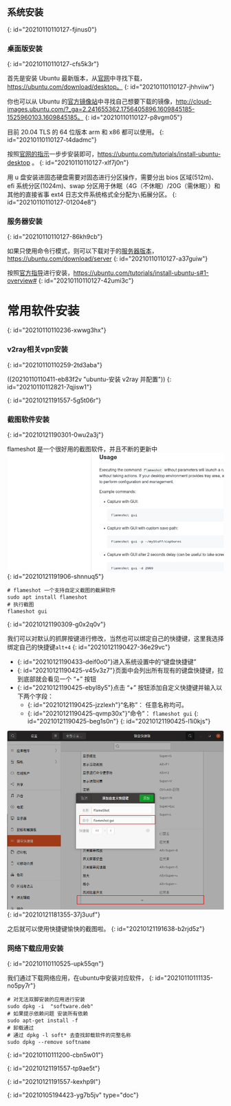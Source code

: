 ## 系统安装
{: id="20210110110127-fjinus0"}

### 桌面版安装
{: id="20210110110127-cfs5k3r"}

首先是安装 Ubuntu 最新版本，从[官网](https://ubuntu.com/download/desktop)中寻找下载，https://ubuntu.com/download/desktop。
{: id="20210110110127-jhhviiw"}

你也可以从 Ubuntu 的[官方镜像站](http://cloud-images.ubuntu.com/?_ga=2.241655362.1756405896.1609845185-1525960103.1609845185)中寻找自己想要下载的镜像，http://cloud-images.ubuntu.com/?_ga=2.241655362.1756405896.1609845185-1525960103.1609845185。
{: id="20210110110127-p8vgm05"}

目前 20.04 TLS 的 64 位版本 arm 和 x86 都可以使用。
{: id="20210110110127-t4dadmc"}

按照[官网的指示](https://ubuntu.com/tutorials/install-ubuntu-desktop)一步步安装即可，https://ubuntu.com/tutorials/install-ubuntu-desktop 。
{: id="20210110110127-xlf7j0n"}

用 u 盘安装进固态硬盘需要对固态进行分区操作，需要分出 bios 区域(512m)、efi 系统分区(1024m)、swap 分区用于休眠（4G（不休眠）/20G（需休眠））和其他的直接省事 ext4 日志文件系统格式全分配为`\`拓展分区。
{: id="20210110110127-01204e8"}

### 服务器安装
{: id="20210110110127-86kh9cb"}

如果只使用命令行模式，则可以下载对于的[服务器版本](https://ubuntu.com/download/server)，https://ubuntu.com/download/server
{: id="20210110110127-a37guiw"}

按照[官方指导](https://ubuntu.com/tutorials/install-ubuntu-server#1-overview)进行安装，https://ubuntu.com/tutorials/install-ubuntu-s#1-overview#
{: id="20210110110127-42umi3c"}

# 常用软件安装
{: id="20210110110236-xwwg3hx"}

### v2ray相关vpn安装
{: id="20210110110259-2td3aba"}

((20210110110411-eb83f2v "ubuntu-安装 v2ray 并配置"))
{: id="20210110112821-7qjisw1"}

{: id="20210121191557-5g5t06r"}

### 截图软件安装
{: id="20210121190301-0wu2a3j"}

flameshot 是一个很好用的截图软件，并且不断的更新中![flameshotanimatedUsage.gif](assets/flameshot-animatedUsage.gif)
{: id="20210121191906-shnnuq5"}

```
# flameshot 一个支持自定义截图的截屏软件
sudo apt install flameshot
# 执行截图
flameshot gui
```
{: id="20210121190309-g0x2q0v"}

我们可以对默认的抓屏按键进行修改，当然也可以绑定自己的快捷键，这里我选择绑定自己的快捷键`alt+4`
{: id="20210121190427-36e29vc"}

* {: id="20210121190433-deif0o0"}进入系统设置中的“键盘快捷键”
* {: id="20210121190425-v45v3z7"}页面中会列出所有现有的键盘快捷键，拉到底部就会看见一个 “+” 按钮
* {: id="20210121190425-ebyl8y5"}点击 “+” 按钮添加自定义快捷键并输入以下两个字段：
  * {: id="20210121190425-jzzlexh"}“名称”： 任意名称均可。
  * {: id="20210121190425-qvmp30x"}“命令”： `flameshot gui`
  {: id="20210121190425-beg1s0n"}
{: id="20210121190425-l1i0kjs"}

![flameshotsetting.png](assets/flameshot-setting.png)
{: id="20210121181355-37j3uuf"}

之后就可以使用快捷键愉快的截图啦。
{: id="20210121191638-b2rjd5z"}

### 网络下载应用安装
{: id="20210110110525-upk55qn"}

我们通过下载网络应用，在ubuntu中安装对应软件，
{: id="20210110111135-no5py7r"}

```
# 对无法双脚安装的应用进行安装
sudo dpkg -i  "software.deb"
# 如果提示依赖问题 安装所有依赖
sudo apt-get install -f
# 卸载通过
# 通过 dpkg -l soft* 去查找卸载软件的完整名称
sudo dpkg --remove softname

```
{: id="20210110111200-cbn5w01"}

{: id="20210121191557-tp9ae5t"}

{: id="20210121191557-kexhp9l"}


{: id="20210105194423-yg7b5jv" type="doc"}
